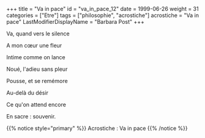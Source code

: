 +++
title = "Va in pace"
id = "va_in_pace_12"
date = 1999-06-26
weight = 31
categories = ["Etre"]
tags = ["philosophie", "acrostiche"]
acrostiche = "Va in pace"
LastModifierDisplayName = "Barbara Post"
+++

Va, quand vers le silence

A mon cœur une fleur

Intime comme on lance

Noué, l'adieu sans pleur

Pousse, et se remémore

Au-delà du désir

Ce qu'on attend encore

En sacre : souvenir.

{{% notice style="primary" %}}
Acrostiche : Va in pace
{{% /notice %}}
